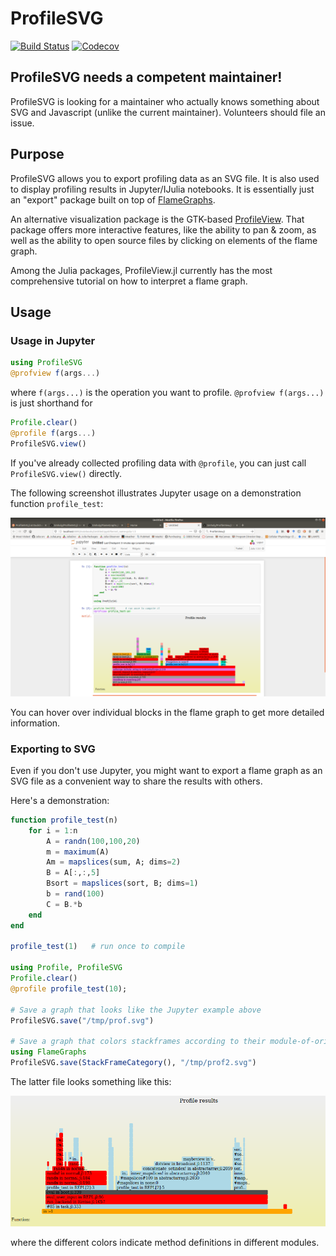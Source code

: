 # ProfileSVG

[![Build Status](https://travis-ci.com/timholy/ProfileSVG.jl.svg?branch=master)](https://travis-ci.com/timholy/ProfileSVG.jl)
[![Codecov](https://codecov.io/gh/timholy/ProfileSVG.jl/branch/master/graph/badge.svg)](https://codecov.io/gh/timholy/ProfileSVG.jl)

## ProfileSVG needs a competent maintainer!

ProfileSVG is looking for a maintainer who actually knows something about SVG and Javascript (unlike the current maintainer). Volunteers should file an issue.

## Purpose

ProfileSVG allows you to export profiling data as an SVG file.
It is also used to display profiling results in Jupyter/IJulia notebooks.
It is essentially just an "export" package built on top of
[FlameGraphs](https://github.com/timholy/FlameGraphs.jl).

An alternative visualization package is the GTK-based
[ProfileView](https://github.com/timholy/ProfileView.jl).
That package offers more interactive features, like the ability to
pan & zoom, as well as the ability to open source files by clicking on
elements of the flame graph.

Among the Julia packages, ProfileView.jl currently has the most comprehensive
tutorial on how to interpret a flame graph.

## Usage

### Usage in Jupyter

```julia
using ProfileSVG
@profview f(args...)
```

where `f(args...)` is the operation you want to profile.
`@profview f(args...)` is just shorthand for

```julia
Profile.clear()
@profile f(args...)
ProfileSVG.view()
```

If you've already collected profiling data with `@profile`, you can just call `ProfileSVG.view()` directly.

The following screenshot illustrates Jupyter usage on a demonstration function `profile_test`:

![profview](images/jupyter.png)

You can hover over individual blocks in the flame graph to get more detailed information.

### Exporting to SVG

Even if you don't use Jupyter, you might want to export a flame graph as an SVG file
as a convenient way to share the results with others.

Here's a demonstration:

```julia
function profile_test(n)
    for i = 1:n
        A = randn(100,100,20)
        m = maximum(A)
        Am = mapslices(sum, A; dims=2)
        B = A[:,:,5]
        Bsort = mapslices(sort, B; dims=1)
        b = rand(100)
        C = B.*b
    end
end

profile_test(1)   # run once to compile

using Profile, ProfileSVG
Profile.clear()
@profile profile_test(10);

# Save a graph that looks like the Jupyter example above
ProfileSVG.save("/tmp/prof.svg")

# Save a graph that colors stackframes according to their module-of-origin
using FlameGraphs
ProfileSVG.save(StackFrameCategory(), "/tmp/prof2.svg")
```

The latter file looks something like this:

![sfcat](images/stackframecat.png)

where the different colors indicate method definitions in different modules.
